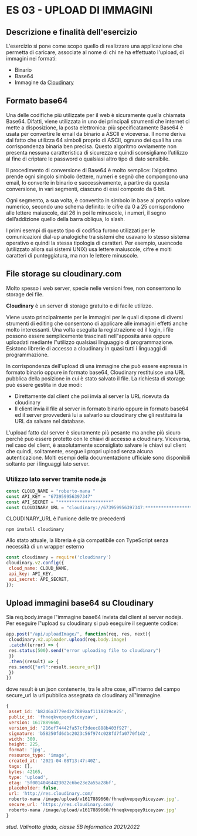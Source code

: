 # ES 03 - UPLOAD DI IMMAGINI

## Descrizione e finalità dell'esercizio
L'esercizio si pone come scopo quello di realizzare una applicazione che permetta di caricare, associate al nome di chi ne ha effettuato l'upload, di immagini nei formati:
- Binario
- Base64
- Immagine da [Cloudinary](https://cloudinary.com/)

## Formato base64
Una delle codifiche più utilizzate per il web è sicuramente quella chiamata Base64. Difatti, viene utilizzata in uno dei principali strumenti che internet ci mette a disposizione, la posta elettronica: più specificatamente Base64 è usata per convertire le email da binario a ASCII e viceversa.
Il nome deriva dal fatto che utilizza 64 simboli proprio di ASCII, ognuno dei quali ha una corrispondenza binaria ben precisa. Questo algoritmo ovviamente non presenta nessuna caratteristica di sicurezza e quindi sconsigliamo l’utilizzo al fine di criptare le password o qualsiasi altro tipo di dato sensibile.

Il procedimento di conversione di Base64 è molto semplice: l’algoritmo prende ogni singolo simbolo (lettere, numeri e segni) che compongono una email, lo converte in binario e successivamente, a partire da questa conversione, in vari segmenti, ciascuno di essi composto da 6 bit.

Ogni segmento, a sua volta, è convertito in simbolo in base al  proprio valore numerico, secondo uno schema definito: le cifre da 0 a 25 corrispondono alle lettere maiuscole, dal 26 in poi le minuscole, i numeri, il segno dell’addizione quello della barra obliqua, lo slash.

I primi esempi di questo tipo di codifica furono utilizzati per le comunicazioni dial-up analogiche tra sistemi che usavano lo stesso sistema operativo e quindi la stessa tipologia di caratteri. Per esempio, uuencode (utilizzato allora sui sistemi UNIX) usa lettere maiuscole, cifre e molti caratteri di punteggiatura, ma non le lettere minuscole.

## File storage su cloudinary.com
Molto spesso i web server, specie nelle versioni free, non consentono lo storage dei file.

**Cloudinary** è un server di storage gratuito e di facile utilizzo.

Viene usato principalmente per le immagini per le quali dispone di diversi strumenti di editing che
consentono di applicare alle immagini effetti anche molto interessanti.
Una volta eseguita la registrazione ed il login, i file possono essere semplicemente trascinati nell‟apposita
area oppure uploadati mediante l‟utilizzo qualsiasi linguaggio di programmazione. Esistono librerie di
accesso a cloudinary in quasi tutti i linguaggi di programmazione.

In corrispondenza dell'upload di una immagine che può essere espressa in formato binario oppure in
formato base64, Cloudinary restituisce una URL pubblica della posizione in cui è stato salvato il file.
La richiesta di storage può essere gestita in due modi:
- Direttamente dal client che poi invia al server la URL ricevuta da cloudinary
- Il client invia il file al server in formato binario oppure in formato base64 ed il server provvederà lui a
salvarlo su cloudinary che gli restituirà la URL da salvare nel database.

L'upload fatto dal server è sicuramente più pesante ma anche più sicuro perchè può essere protetto con le
chiavi di accesso a cloudinary. Viceversa, nel caso del client, è assolutamente sconsigliato salvare le chiavi
sul client che quindi, solitamente, esegue i propri upload senza alcuna autenticazione.
Molti esempi della documentazione ufficiale sono disponibili soltanto per i linguaggi lato server.
### Utilizzo lato server tramite node.js
```javascript
const CLOUD_NAME = "roberto-mana "
const API_KEY = "673959956397347"
const API_SECRET = "********************"
const CLOUDINARY_URL = "cloudinary://673959956397347:******************@roberto-mana"
```
CLOUDINARY_URL è l'unione delle tre precedenti
```
npm install cloudinary
```
Allo stato attuale, la libreria è già compatibile con TypeScript senza necessità di un wrapper esterno
```javascript
const cloudinary = require('cloudinary')
cloudinary.v2.config({
 cloud_name: CLOUD_NAME,
 api_key: API_KEY,
 api_secret: API_SECRET,
});
```


## Upload immagini base64 su Cloudinary
Sia req.body.image l‟immagine base64 inviata dal client al server nodejs.
Per eseguire l‟upload su cloudinary si può eseguire il seguente codice:
```javascript
app.post("/api/uploadImage/", function(req, res, next){
 cloudinary.v2.uploader.upload(req.body.image)
 .catch((error) => {
 res.status(500).send("error uploading file to cloudinary")
 })
 .then((result) => {
 res.send({"url":result.secure_url})
 })
})

```
dove result è un json contenente, tra le altre cose, all‟interno del campo secure_url la url pubblica
assegnata da cloudinary all‟immagine. 
```javascript
{
 asset_id: 'b8246a3779ed2c7889aaf1118219ce25',
 public_id: 'fhneqkvepqey9iceyzav',
 version: 1617889660,
 version_id: '216ef74442fa57cf3deec888b403f927',
 signature: 'b58250fd6dbc2023c56f974c028fd7fa0770f1d2',
 width: 300,
 height: 225,
 format: 'jpg',
 resource_type: 'image',
 created_at: '2021-04-08T13:47:40Z',
 tags: [],
 bytes: 42165,
 type: 'upload',
 etag: '5f00140464423022c6be23e2a55a28bf',
 placeholder: false,
 url: 'http://res.cloudinary.com/
 roberto-mana /image/upload/v1617889660/fhneqkvepqey9iceyzav.jpg',
 secure_url: 'https://res.cloudinary.com/
 roberto-mana /image/upload/v1617889660/fhneqkvepqey9iceyzav.jpg'
}
```

_stud. Valinotto giada, classe 5B Informatica 2021/2022_
